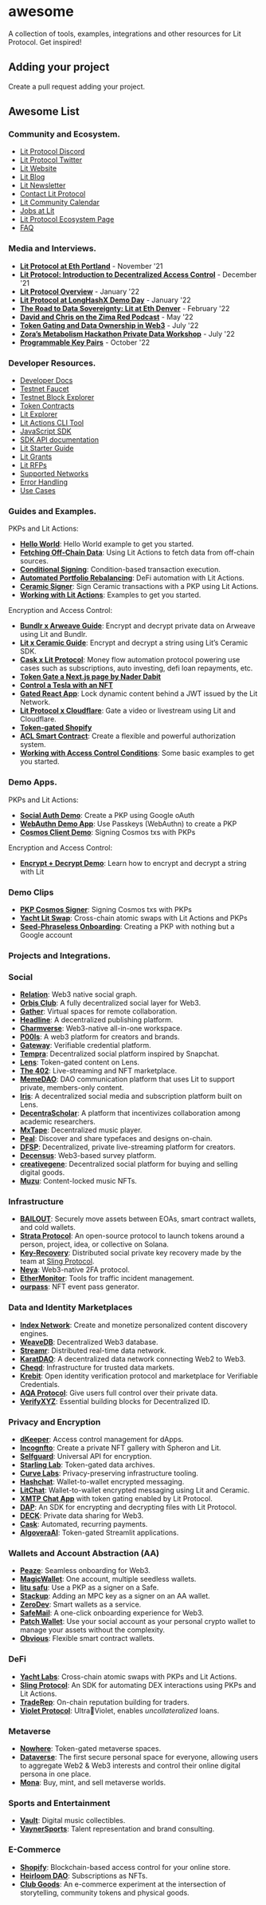 # awesome
A collection of tools, examples, integrations and other resources for Lit Protocol. Get inspired!

## Adding your project
Create a pull request adding your project.

## Awesome List

### Community and Ecosystem.

- [Lit Protocol Discord](https://discord.gg/GnTtFukpHq)
- [Lit Protocol Twitter](https://twitter.com/LitProtocol)
- [Lit Website](https://litprotocol.com/)
- [Lit Blog](https://spark.litprotocol.com/)
- [Lit Newsletter](https://spark.litprotocol.com/)
- [Contact Lit Protocol](https://nut.sh/ell/forms/352580/YEk9vu)
- [Lit Community Calendar](https://litgateway.com/calendar)
- [Jobs at Lit](https://jobs.lever.co/litprotocol)
- [Lit Protocol Ecosystem Page](https://litprotocol.com/community)
- [FAQ](https://developer.litprotocol.com/faq)

### Media and Interviews.

- **[Lit Protocol at Eth Portland](https://www.youtube.com/watch?v=285wvBBTa9c)** - November '21
- **[Lit Protocol: Introduction to Decentralized Access Control](https://www.youtube.com/watch?v=WgiWui2mGWs)** - December '21
- **[Lit Protocol Overview](https://www.youtube.com/watch?v=YUYdwtRaVxI&t=79s)** - January '22
- **[Lit Protocol at LongHashX Demo Day](https://www.youtube.com/watch?v=Yl4SL8tdPLM)** - January '22
- **[The Road to Data Sovereignty: Lit at Eth Denver](https://www.youtube.com/watch?v=M6wqmie6pbU)** - February '22
- **[David and Chris on the Zima Red Podcast](https://open.spotify.com/episode/6CBi2BpXmMVnG3Ce1dnifr?si=l8f7mdwfTO-TrINjfL_irg)** - May '22
- **[Token Gating and Data Ownership in Web3](https://www.youtube.com/watch?v=CVGh9Un8U5s)** - July '22
- **[Zora’s Metabolism Hackathon Private Data Workshop](https://www.youtube.com/watch?v=9h-n3_T8Exk)** - July '22
- **[Programmable Key Pairs](https://www.youtube.com/embed/7dN2F2P_6Xo)** - October '22

### Developer Resources.

- [Developer Docs](https://developer.litprotocol.com/)
- [Testnet Faucet](https://chronicle-faucet-app.vercel.app/)
- [Testnet Block Explorer](https://chain.litprotocol.com/)
- [Token Contracts](https://developer.litprotocol.com/resources/contracts)
- [Lit Explorer](https://explorer.litprotocol.com/pkps)
- [Lit Actions CLI Tool](https://developer.litprotocol.com/litactions/getlitcli/)
- [JavaScript SDK](https://github.com/LIT-Protocol/js-sdk)
- [SDK API documentation](https://js-sdk.litprotocol.com/index.html)
- [Lit Starter Guide](https://spark.litprotocol.com/lit-sdk-v2/)
- [Lit Grants](https://github.com/LIT-Protocol/LitGrants)
- [Lit RFPs](https://litprotocol.notion.site/Lit-Request-for-Ecosystem-Proposals-ae3f31e7f32c413cbe0b36c2fe53378d)
- [Supported Networks](https://developer.litprotocol.com/resources/supportedChains)
- [Error Handling](https://developer.litprotocol.com/SDK/Explanation/tests)
- [Use Cases](https://developer.litprotocol.com/usecases)

### Guides and Examples. 

PKPs and Lit Actions:
- **[Hello World](https://developer.litprotocol.com/LitActions/helloWorld)**: Hello World example to get you started.
- **[Fetching Off-Chain Data](https://developer.litprotocol.com/LitActions/workingWithActions/usingFetch)**: Using Lit Actions to fetch data from off-chain sources.
- **[Conditional Signing](https://developer.litprotocol.com/LitActions/workingWithActions/conditionalSigning)**: Condition-based transaction execution.
- **[Automated Portfolio Rebalancing](https://spark.litprotocol.com/automated-portfolio-rebalancing-uniswap/)**: DeFi automation with Lit Actions.
- **[Ceramic Signer](https://github.com/LIT-Protocol/key-did-provider-secp256k1)**: Sign Ceramic transactions with a PKP using Lit Actions.
- **[Working with Lit Actions](https://github.com/LIT-Protocol/js-serverless-function-test/tree/main/js-sdkTests)**: Examples to get you started.

Encryption and Access Control: 
- **[Bundlr x Arweave Guide](https://developer.litprotocol.com/ToolsAndExamples/bundlrxarweave)**: Encrypt and decrypt private data on Arweave using Lit and Bundlr.
- **[Lit x Ceramic Guide](https://spark.litprotocol.com/private-data-on-the-open-web)**: Encrypt and decrypt a string using Lit’s Ceramic SDK.
- **[Cask x Lit Protocol](https://medium.com/@caskprotocol/cask-protocol-integrates-with-lit-protocol-to-attach-private-data-to-nfts-token-gate-content-496b2c5bb995)**: Money flow automation protocol powering use cases such as subscriptions, auto investing, defi loan repayments, etc.
- **[Token Gate a Next.js page by Nader Dabit](https://github.com/dabit3/nextjs-lit-token-gating)**
- **[Control a Tesla with an NFT](https://www.youtube.com/watch?v=2EZiWT-7Xkk)**
- **[Gated React App](https://github.com/LIT-Protocol/lit-locked-react-app-minimal-example)**: Lock dynamic content behind a JWT issued by the Lit Network.
- **[Lit Protocol x Cloudflare](https://github.com/LIT-Protocol/lit-cloudflare-frontend)**: Gate a video or livestream using Lit and Cloudflare.
- **[Token-gated Shopify](https://www.youtube.com/watch?v=R1gMwiJjtKo)**
- **[ACL Smart Contract](https://github.com/masaun/ACL-smart-contract)**: Create a flexible and powerful authorization system.
- **[Working with Access Control Conditions](https://developer.litprotocol.com/accessControl/intro)**: Some basic examples to get you started.

### Demo Apps.

PKPs and Lit Actions:
- **[Social Auth Demo](https://pkp-social-auth-example.vercel.app/)**: Create a PKP using Google oAuth
- **[WebAuthn Demo App](https://pkp-walletconnect.vercel.app/)**: Use Passkeys (WebAuthn) to create a PKP
- **[Cosmos Client Demo](https://demo.getlit.dev/pkp-client-demo)**: Signing Cosmos txs with PKPs

Encryption and Access Control:
- **[Encrypt + Decrypt Demo](https://demo.getlit.dev/simple-encrypt-decrypt)**: Learn how to encrypt and decrypt a string with Lit

### Demo Clips
- **[PKP Cosmos Signer](https://www.youtube.com/watch?v=zJEVPH1UUxM)**: Signing Cosmos txs with PKPs
- **[Yacht Lit Swap](https://www.youtube.com/watch?v=4GOlvYAgejo)**: Cross-chain atomic swaps with Lit Actions and PKPs
- **[Seed-Phraseless Onboarding](https://www.youtube.com/watch?v=HeD3RdqAvVM)**: Creating a PKP with nothing but a Google account

### Projects and Integrations.

### Social

- **[Relation](https://spark.litprotocol.com/semantic/)**: Web3 native social graph.
- **[Orbis Club](https://orbis.club/)**: A fully decentralized social layer for Web3.
- **[Gather](https://www.gather.town/)**: Virtual spaces for remote collaboration.
- **[Headline](https://viaheadline.xyz/)**: A decentralized publishing platform.
- **[Charmverse](https://www.charmverse.io/)**: Web3-native all-in-one workspace.
- **[P00ls](https://www.p00ls.io/)**: A web3 platform for creators and brands.
- **[Gateway](https://www.mygateway.xyz/home)**: Verifiable credential platform.
- **[Tempra](https://ethglobal.com/showcase/tempra-xnxf4)**: Decentralized social platform inspired by Snapchat.
- **[Lens](https://lens.xyz/)**: Token-gated content on Lens.
- **[The 402](https://app.the402.xyz/)**: Live-streaming and NFT marketplace.
- **[MemeDAO](https://github.com/Eyon42/MemeDAO)**: DAO communication platform that uses Lit to support private, members-only content.
- **[Iris](https://github.com/irisxyz/iris)**: A decentralized social media and subscription platform built on Lens.
- **[DecentraScholar](https://github.com/TanusreeSharma/LFGrow-hack)**: A platform that incentivizes collaboration among academic researchers.
- **[MxTape](https://ethglobal.com/showcase/mxtape-1tr3a)**: Decentralized music player.
- **[Peal](https://github.com/Pearl-Market/marketplace)**: Discover and share typefaces and designs on-chain.
- **[DFSP](https://github.com/shazi57/dfsp-js)**: Decentralized, private live-streaming platform for creators.
- **[Decensus](https://github.com/decensus-crypto/app)**: Web3-based survey platform.
- **[creativegene](https://github.com/ddresch/creativegene)**: Decentralized social platform for buying and selling digital goods.
- **[Muzu](https://ethglobal.com/showcase/muzu-3jhzc)**: Content-locked music NFTs.

### Infrastructure

- **[BAILOUT](https://ethglobal.com/showcase/bailout-ia6s1?ref=spark.litprotocol.com)**: Securely move assets between EOAs, smart contract wallets, and cold wallets.
- **[Strata Protocol](https://strataprotocol.com/)**: An open-source protocol to launch tokens around a person, project, idea, or collective on Solana.
- **[Key-Recovery](https://github.com/Joseph-Gross/key-recovery)**: Distributed social private key recovery made by the team at [Sling Protocol](https://twitter.com/slingprotocol).
- **[Neya](https://github.com/stefsimion/Site-Neya-2)**: Web3-native 2FA protocol.
- **[EtherMonitor](https://github.com/seetadev/EtherMonitor)**: Tools for traffic incident management.
- **[ourpass](https://ethglobal.com/showcase/ourpass-91ucq)**: NFT event pass generator.

### Data and Identity Marketplaces

- **[Index Network](https://index.network/)**: Create and monetize personalized content discovery engines.
- **[WeaveDB](https://docs.weavedb.dev/docs/examples/lit-protocol)**: Decentralized Web3 database.
- **[Streamr](https://blog.streamr.network/streamr-integrates-lit-protocol/)**: Distributed real-time data network.
- **[KaratDAO](https://docs.karatdao.com/why-karat-network)**: A decentralized data network connecting Web2 to Web3.
- **[Cheqd](https://cheqd.io/)**: Infrastructure for trusted data markets.
- **[Krebit](https://spark.litprotocol.com/krebitxlitactions/)**: Open identity verification protocol and marketplace for Verifiable Credentials.
- **[AQA Protocol](https://ethglobal.com/showcase/aqa-protocol-b5ok4?ref=spark.litprotocol.com)**: Give users full control over their private data.
- **[VerifyXYZ](https://github.com/verify-xyz/did-profiles/tree/poc-lit?ref=spark.litprotocol.com)**: Essential building blocks for Decentralized ID.


### Privacy and Encryption

- **[dKeeper](https://ethglobal.com/showcase/dkeeper-3ma7r?ref=spark.litprotocol.com)**: Access control management for dApps.
- **[Incognfto](https://blog.spheron.network/incognfto-a-private-nft-gallery)**: Create a private NFT gallery with Spheron and Lit.
- **[Selfguard](https://github.com/selfguard/selfguard?ref=spark.litprotocol.com)**: Universal API for encryption.
- **[Starling Lab](https://github.com/starlinglab/archive-explorer/)**: Token-gated data archives.
- **[Curve Labs](https://github.com/Curve-Labs/lit-privacy/tree/main)**: Privacy-preserving infrastructure tooling.
- **[Hashchat](https://github.com/hashchat-xyz/hashchat-lfgrow)**: Wallet-to-wallet encrypted messaging.
- **[LitChat](https://github.com/cryptoKevinL/LitChat)**: Wallet-to-wallet encrypted messaging using Lit and Ceramic.
- **[XMTP Chat App](https://github.com/GeorgeFane/lit-xmtp)** with token gating enabled by Lit Protocol.
- **[DAP](https://github.com/dap-cool/protocol)**: An SDK for encrypting and decrypting files with Lit Protocol. 
- **[DECK](https://usedeck.vercel.app/)**: Private data sharing for Web3.
- **[Cask](https://blog.cask.fi/cask-protocol-integrates-with-lit-protocol-to-attach-private-data-to-nfts-token-gate-content-496b2c5bb995)**: Automated, recurring payments.
- **[AlgoveraAI](https://github.com/AlgoveraAI/streamlit-metamask?ref=spark.litprotocol.com)**: Token-gated Streamlit applications.

### Wallets and Account Abstraction (AA)

- **[Peaze](https://www.peaze.com/)**: Seamless onboarding for Web3.
- **[MagicWallet](https://github.com/DustilDawn/Magic)**: One account, multiple seedless wallets.
- **[litu safu](https://ethglobal.com/showcase/litu-safu-m9tja)**: Use a PKP as a signer on a Safe.
- **[Stackup](https://spark.litprotocol.com/account-abstraction-with-stackup-lit/)**: Adding an MPC key as a signer on an AA wallet.
- **[ZeroDev](https://zerodev.app/)**: Smart wallets as a service.
- **[SafeMail](https://ethglobal.com/showcase/safemail-n8b96)**: A one-click onboarding experience for Web3.
- **[Patch Wallet](https://app.patchwallet.com/)**: Use your social account as your personal crypto wallet to manage your assets without the complexity.
- **[Obvious](https://www.obvious.technology/)**: Flexible smart contract wallets.

### DeFi

- **[Yacht Labs](https://spark.litprotocol.com/xchain-bridging-yacht-lit-swap/)**: Cross-chain atomic swaps with PKPs and Lit Actions.
- **[Sling Protocol](https://github.com/Sling-Protocol/pkp-dex-sdk)**: An SDK for automating DEX interactions using PKPs and Lit Actions.
- **[TradeRep](https://ethglobal.com/showcase/traderep-7gpzv)**: On-chain reputation building for traders.
- **[Violet Protocol](https://twitter.com/violetprotocol/status/1499797952130428929)**: Ultra🤝Violet, enables *uncollateralized* loans.

### Metaverse

- **[Nowhere](https://www.urnowhere.com/)**: Token-gated metaverse spaces.
- **[Dataverse](https://dataverse.art/)**: The first secure personal space for everyone, allowing users to aggregate Web2 & Web3 interests and control their online digital persona in one place.
- **[Mona](https://monaverse.com/)**: Buy, mint, and sell metaverse worlds.

### Sports and Entertainment

- **[Vault](https://vault.fan/)**: Digital music collectibles.
- **[VaynerSports](https://vaynersports.com/)**: Talent representation and brand consulting.

### E-Commerce

- **[Shopify](https://apps.shopify.com/lit-token-access)**: Blockchain-based access control for your online store.
- **[Heirloom DAO](https://www.heirloomdao.com/)**: Subscriptions as NFTs.
- **[Club Goods](https://www.clubgoods.xyz/)**: An e-commerce experiment at the intersection of storytelling, community tokens and physical goods.


